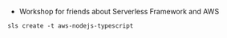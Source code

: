 - Workshop for friends about Serverless Framework and AWS


```
sls create -t aws-nodejs-typescript
```
